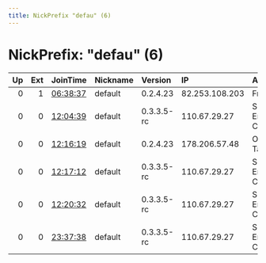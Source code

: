 ```yaml
---
title: NickPrefix "defau" (6)
---
```


# NickPrefix: "defau" (6)

|   Up |   Ext | JoinTime                                                                                            | Nickname   | Version    | IP             | AS                               | CC   |   ORp |   Dirp | OS      | Contact   |   eFamMembers |
|-----:|------:|:----------------------------------------------------------------------------------------------------|:-----------|:-----------|:---------------|:---------------------------------|:-----|------:|-------:|:--------|:----------|--------------:|
|    0 |     1 | [06:38:37](https://metrics.torproject.org/rs.html#details/6D9BB1026FF0815A6894EEA45EB4BF9FA97CCC9B) | default    | 0.2.4.23   | 82.253.108.203 | Free SAS                         | fr   |   443 |   9030 | Windows | None      |             1 |
|    0 |     0 | [12:04:39](https://metrics.torproject.org/rs.html#details/AEF705311D48547094B53CE9DB96BC0A365CABF8) | default    | 0.3.3.5-rc | 110.67.29.27   | So-net Entertainment Corporation | jp   | 21093 |      0 | Windows | None      |             1 |
|    0 |     0 | [12:16:19](https://metrics.torproject.org/rs.html#details/4423137C63C9BF2398EED7A1D947A9DCA55AE98D) | default    | 0.2.4.23   | 178.206.57.48  | Ojsc oao Tattelecom              | ru   |   443 |   9030 | Windows | None      |             1 |
|    0 |     0 | [12:17:12](https://metrics.torproject.org/rs.html#details/A5B44CD8385D4A3ACA276A7604786399119F06EB) | default    | 0.3.3.5-rc | 110.67.29.27   | So-net Entertainment Corporation | jp   | 21093 |      0 | Windows | None      |             1 |
|    0 |     0 | [12:20:32](https://metrics.torproject.org/rs.html#details/02C91CE874E10B547FAAD7CD49FA37B36BC19887) | default    | 0.3.3.5-rc | 110.67.29.27   | So-net Entertainment Corporation | jp   | 21093 |      0 | Windows | None      |             1 |
|    0 |     0 | [23:37:38](https://metrics.torproject.org/rs.html#details/79C0141A839D67579F0E9D41C182CF6A87708CFE) | default    | 0.3.3.5-rc | 110.67.29.27   | So-net Entertainment Corporation | jp   | 21093 |      0 | Windows | None      |             1 |
